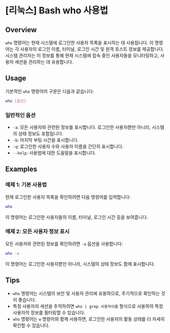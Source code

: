# [리눅스] Bash who 사용법

## Overview
`who` 명령어는 현재 시스템에 로그인한 사용자 목록을 표시하는 데 사용됩니다. 이 명령어는 각 사용자의 로그인 이름, 터미널, 로그인 시간 및 원격 호스트 정보를 제공합니다. 시스템 관리자는 이 정보를 통해 현재 시스템에 접속 중인 사용자들을 모니터링하고, 사용자 세션을 관리하는 데 유용합니다.

## Usage
기본적인 `who` 명령어의 구문은 다음과 같습니다:

```bash
who [옵션]
```

### 일반적인 옵션
- `-a`: 모든 사용자와 관련된 정보를 표시합니다. 로그인한 사용자뿐만 아니라, 시스템의 상태 정보도 포함됩니다.
- `-b`: 마지막 부팅 시간을 표시합니다.
- `-q`: 로그인한 사용자 수와 사용자 이름을 간단히 표시합니다.
- `--help`: 사용법에 대한 도움말을 표시합니다.

## Examples
### 예제 1: 기본 사용법
현재 로그인한 사용자 목록을 확인하려면 다음 명령어를 입력합니다:

```bash
who
```

이 명령어는 로그인한 사용자들의 이름, 터미널, 로그인 시간 등을 보여줍니다.

### 예제 2: 모든 사용자 정보 표시
모든 사용자와 관련된 정보를 확인하려면 `-a` 옵션을 사용합니다:

```bash
who -a
```

이 명령어는 로그인한 사용자뿐만 아니라, 시스템의 상태 정보도 함께 표시합니다.

## Tips
- `who` 명령어는 시스템의 보안 및 사용자 관리에 유용하므로, 주기적으로 확인하는 것이 좋습니다.
- 특정 사용자의 세션을 추적하려면 `who | grep 사용자이름` 형식으로 사용하여 특정 사용자의 정보를 필터링할 수 있습니다.
- `who` 명령어는 `w` 명령어와 함께 사용하면, 로그인한 사용자의 활동 상태를 더 자세히 확인할 수 있습니다.